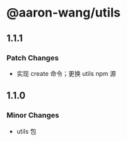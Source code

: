 # @aaron-wang/utils

## 1.1.1

### Patch Changes

- 实现 create 命令；更换 utils npm 源

## 1.1.0

### Minor Changes

- utils 包
